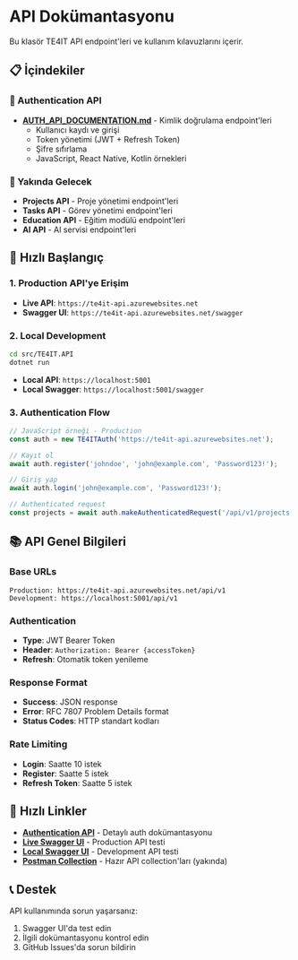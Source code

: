 # API Dokümantasyonu

Bu klasör TE4IT API endpoint'leri ve kullanım kılavuzlarını içerir.

## 📋 İçindekiler

### 🔐 Authentication API
- **[AUTH_API_DOCUMENTATION.md](./AUTH_API_DOCUMENTATION.md)** - Kimlik doğrulama endpoint'leri
  - Kullanıcı kaydı ve girişi
  - Token yönetimi (JWT + Refresh Token)
  - Şifre sıfırlama
  - JavaScript, React Native, Kotlin örnekleri

### 🚧 Yakında Gelecek
- **Projects API** - Proje yönetimi endpoint'leri
- **Tasks API** - Görev yönetimi endpoint'leri  
- **Education API** - Eğitim modülü endpoint'leri
- **AI API** - AI servisi endpoint'leri

## 🚀 Hızlı Başlangıç

### 1. Production API'ye Erişim
- **Live API**: `https://te4it-api.azurewebsites.net`
- **Swagger UI**: `https://te4it-api.azurewebsites.net/swagger`

### 2. Local Development
```bash
cd src/TE4IT.API
dotnet run
```
- **Local API**: `https://localhost:5001`
- **Local Swagger**: `https://localhost:5001/swagger`

### 3. Authentication Flow
```javascript
// JavaScript örneği - Production
const auth = new TE4ITAuth('https://te4it-api.azurewebsites.net');

// Kayıt ol
await auth.register('johndoe', 'john@example.com', 'Password123!');

// Giriş yap
await auth.login('john@example.com', 'Password123!');

// Authenticated request
const projects = await auth.makeAuthenticatedRequest('/api/v1/projects');
```

## 📚 API Genel Bilgileri

### Base URLs
```
Production: https://te4it-api.azurewebsites.net/api/v1
Development: https://localhost:5001/api/v1
```

### Authentication
- **Type**: JWT Bearer Token
- **Header**: `Authorization: Bearer {accessToken}`
- **Refresh**: Otomatik token yenileme

### Response Format
- **Success**: JSON response
- **Error**: RFC 7807 Problem Details format
- **Status Codes**: HTTP standart kodları

### Rate Limiting
- **Login**: Saatte 10 istek
- **Register**: Saatte 5 istek
- **Refresh Token**: Saatte 5 istek

## 🔗 Hızlı Linkler

- **[Authentication API](./AUTH_API_DOCUMENTATION.md)** - Detaylı auth dokümantasyonu
- **[Live Swagger UI](https://te4it-api.azurewebsites.net/swagger)** - Production API testi
- **[Local Swagger UI](https://localhost:5001/swagger)** - Development API testi
- **[Postman Collection](./postman/)** - Hazır API collection'ları (yakında)

## 📞 Destek

API kullanımında sorun yaşarsanız:
1. Swagger UI'da test edin
2. İlgili dokümantasyonu kontrol edin
3. GitHub Issues'da sorun bildirin
